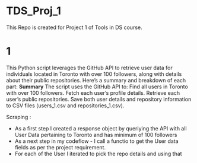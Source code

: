 # TDS_Proj_1
This Repo is created for Project 1 of Tools in DS course.

# 1
This Python script leverages the GitHub API to retrieve user data for individuals located in Toronto with over 100 followers, along with details about their public repositories. Here’s a summary and breakdown of each part:
**Summary**
The script uses the GitHub API to:
Find all users in Toronto with over 100 followers.
Fetch each user’s profile details.
Retrieve each user’s public repositories.
Save both user details and repository information to CSV files (users_1.csv and repositories_1.csv).

Scraping : 
* As a first step I created a response object by queriying the API with all User Data pertaining to Toronto and has minimum of 100 followers
* As a next step in my codeflow - I call a functio to get the User data fields as per the project requirement.
* For each of the User I iterated to pick the repo details and using that  
